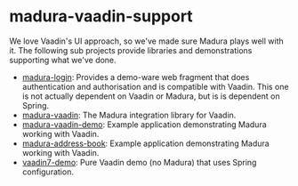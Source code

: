 madura-vaadin-support
=====================

We love Vaadin's UI approach, so we've made sure Madura plays well with it. The following sub projects provide libraries and demonstrations supporting what we've done. 

 * [madura-login](./madura-login/READ.me): Provides a demo-ware web fragment that does authentication and authorisation and is compatible with Vaadin. This one is not actually dependent on Vaadin or Madura, but is is dependent on Spring.
 * [madura-vaadin](./madura-vaadin/READ.me): The Madura integration library for Vaadin.
 * [madura-vaadin-demo](./madura-vaadin-demo/READ.me): Example application demonstrating Madura working with Vaadin. 
 * [madura-address-book](./madura-vaadin-demo/READ.me): Example application demonstrating Madura working with Vaadin. 
 * [vaadin7-demo](./vaadin7-demo/READ.me): Pure Vaadin demo (no Madura) that uses Spring configuration.